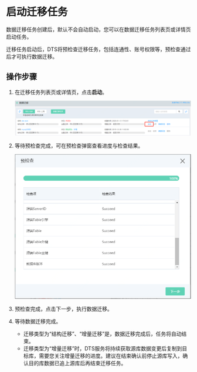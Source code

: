 # 启动迁移任务

数据迁移任务创建后，默认不会自动启动，您可以在数据迁移任务列表页或详情页启动任务。

迁移任务启动后，DTS将预检查迁移任务，包括连通性、账号权限等，预检查通过后才可执行数据迁移。

## 操作步骤

1. 在迁移任务列表页或详情页，点击**启动**。

   ![image-20200113175505316](../../../../image/Data-Transmission-Service/dts-009.png)

2. 等待预检查完成，可在预检查弹窗查看进度与检查结果。

   ![image-20200113180223366](../../../../image/Data-Transmission-Service/dts-006.png)

3. 预检查完成，点击下一步，执行数据迁移。

4. 等待数据迁移完成。

   - 迁移类型为“结构迁移”、“增量迁移”是，数据迁移完成后，任务将自动结束。
   - 迁移类型为“增量迁移”时，DTS服务将持续获取源库数据变更后复制到目标库，需要您关注增量迁移的进度。建议在结束确认前停止源库写入，确认目的库数据已追上源库后再结束迁移任务。
